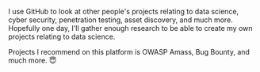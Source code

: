 I use GitHub to look at other people's projects relating to data science, cyber security, penetration testing, asset discovery, and much more.
Hopefully one day, I'll gather enough research to be able to create my own projects relating to data science.

Projects I recommend on this platform is OWASP Amass, Bug Bounty, and much more. 😇
